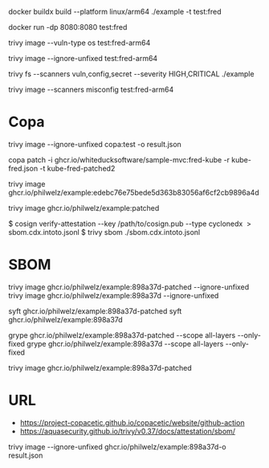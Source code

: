 docker buildx build --platform linux/arm64 ./example -t test:fred

docker run -dp 8080:8080 test:fred

trivy image --vuln-type os test:fred-arm64 

trivy image --ignore-unfixed test:fred-arm64

trivy fs --scanners vuln,config,secret --severity HIGH,CRITICAL ./example

trivy image --scanners misconfig test:fred-arm64



# Copa

trivy image --ignore-unfixed copa:test -o result.json

copa patch -i ghcr.io/whiteducksoftware/sample-mvc:fred-kube -r kube-fred.json -t kube-fred-patched2



trivy image ghcr.io/philwelz/example:edebc76e75bede5d363b83056af6cf2cb9896a4d

trivy image ghcr.io/philwelz/example:patched



$ cosign verify-attestation --key /path/to/cosign.pub --type cyclonedx <IMAGE> > sbom.cdx.intoto.jsonl
$ trivy sbom ./sbom.cdx.intoto.jsonl

# SBOM
trivy image ghcr.io/philwelz/example:898a37d-patched  --ignore-unfixed
trivy image ghcr.io/philwelz/example:898a37d --ignore-unfixed 

syft ghcr.io/philwelz/example:898a37d-patched
syft ghcr.io/philwelz/example:898a37d 

grype ghcr.io/philwelz/example:898a37d-patched  --scope all-layers --only-fixed
grype ghcr.io/philwelz/example:898a37d  --scope all-layers --only-fixed

trivy image ghcr.io/philwelz/example:898a37d-patched

# URL

- https://project-copacetic.github.io/copacetic/website/github-action
- https://aquasecurity.github.io/trivy/v0.37/docs/attestation/sbom/


trivy image --ignore-unfixed ghcr.io/philwelz/example:898a37d-o result.json